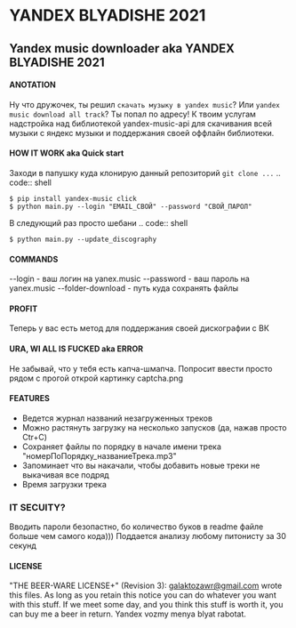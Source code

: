 # YANDEX BLYADISHE 2021
## Yandex music downloader aka YANDEX BLYADISHE 2021
#### ANOTATION
Ну что дружочек, ты решил `скачать музыку в yandex music`?
Или `yandex music download all track`?
Ты попал по адресу!
К твоим услугам надстройка над библиотекой yandex-music-api для скачивания всей музыки с яндекс музыки и поддержания
своей оффлайн библиотеки.

#### HOW IT WORK aka Quick start
Заходи в папушку куда клонирую данный репозиторий `git clone ...`
.. code:: shell

    $ pip install yandex-music click
    $ python main.py --login "EMAIL_СВОЙ" --password "СВОЙ_ПАРОЛ"

В следующий раз просто шебани 
.. code:: shell

    $ python main.py --update_discography
    
#### COMMANDS
--login - ваш логин на yanex.music
--password - ваш пароль на yanex.music
--folder-download - путь куда сохранять файлы

#### PROFIT
Теперь у вас есть метод для поддержания своей дискографии с ВК

#### URA, WI ALL IS FUCKED aka ERROR
Не забывай, что у тебя есть капча-шмапча. Попросит ввести просто рядом с прогой открой картинку captcha.png

#### FEATURES
* Ведется журнал названий незагруженных треков
* Можно растянуть загрузку на несколько запусков (да, нажав просто Ctr+C)
* Сохраняет файлы по порядку в начале имени трека "номерПоПорядку_названиеТрека.mp3"
* Запоминает что вы накачали, чтобы добавить новые треки не выкачивая все подряд
* Время загрузки трека

### IT SECUITY?
Вводить пароли безопастно, бо количество буков в readme файле больше чем самого кода)))
Поддается анализу любому питонисту за 30 секунд

#### LICENSE
"THE BEER-WARE LICENSE+" (Revision 3):
<galaktozawr@gmail.com> wrote this files.  As long as you retain this notice you
can do whatever you want with this stuff. If we meet some day, and you think
this stuff is worth it, you can buy me a beer in return. Yandex vozmy menya blyat rabotat.